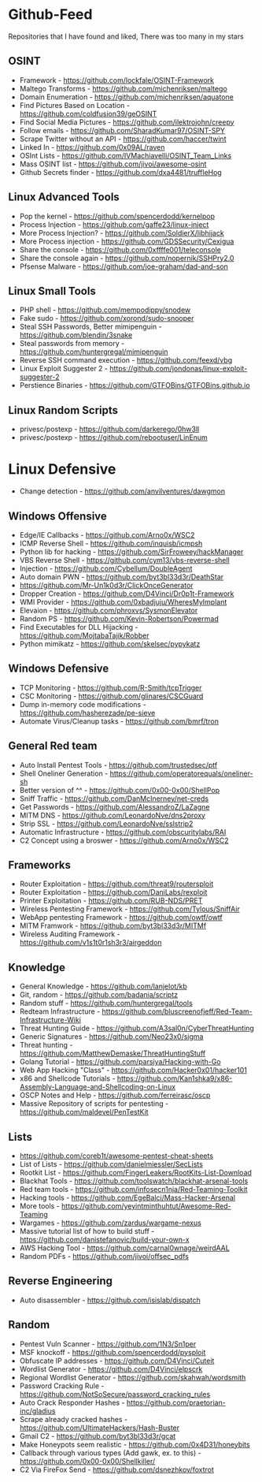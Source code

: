 # Github-Feed
Repositories that I have found and liked, There was too many in my stars

## OSINT
- Framework - https://github.com/lockfale/OSINT-Framework
- Maltego Transforms - https://github.com/michenriksen/maltego
- Domain Enumeration - https://github.com/michenriksen/aquatone
- Find Pictures Based on Location - https://github.com/coldfusion39/geOSINT
- Find Social Media Pictures - https://github.com/ilektrojohn/creepy
- Follow emails - https://github.com/SharadKumar97/OSINT-SPY
- Scrape Twitter without an API - https://github.com/haccer/twint
- Linked In - https://github.com/0x09AL/raven
- OSInt Lists - https://github.com/IVMachiavelli/OSINT_Team_Links
- Mass OSINT list - https://github.com/jivoi/awesome-osint
- Github Secrets finder - https://github.com/dxa4481/truffleHog

## Linux Advanced Tools
- Pop the kernel - https://github.com/spencerdodd/kernelpop
- Process Injection - https://github.com/gaffe23/linux-inject
- More Process Injection? - https://github.com/SoldierX/libhijack
- More Process injection - https://github.com/GDSSecurity/Cexigua
- Share the console - https://github.com/0xffffe001/teleconsole
- Share the console again - https://github.com/nopernik/SSHPry2.0
- Pfsense Malware - https://github.com/joe-graham/dad-and-son


## Linux Small Tools
- PHP shell - https://github.com/mempodippy/snodew
- Fake sudo - https://github.com/xorond/sudo-snooper
- Steal SSH Passwords, Better mimipenguin - https://github.com/blendin/3snake
- Steal passwords from memory - https://github.com/huntergregal/mimipenguin
- Reverse SSH command execution - https://github.com/feexd/vbg
- Linux Exploit Suggester 2 - https://github.com/jondonas/linux-exploit-suggester-2
- Perstience Binaries - https://github.com/GTFOBins/GTFOBins.github.io


## Linux Random Scripts
- privesc/postexp - https://github.com/darkerego/0hw3ll
- privesc/postexp - https://github.com/rebootuser/LinEnum

# Linux Defensive
- Change detection - https://github.com/anvilventures/dawgmon


## Windows Offensive
- Edge/IE Callbacks - https://github.com/Arno0x/WSC2
- ICMP Reverse Shell - https://github.com/inquisb/icmpsh
- Python lib for hacking - https://github.com/SirFroweey/hackManager
- VBS Reverse Shell - https://github.com/cym13/vbs-reverse-shell
- Injection - https://github.com/Cybellum/DoubleAgent
- Auto domain PWN - https://github.com/byt3bl33d3r/DeathStar
- https://github.com/Mr-Un1k0d3r/ClickOnceGenerator
- Dropper Creation - https://github.com/D4Vinci/Dr0p1t-Framework
- WMI Provider - https://github.com/0xbadjuju/WheresMyImplant
- Elevaion - https://github.com/phroxvs/SysmonElevator
- Random PS - https://github.com/Kevin-Robertson/Powermad
- Find Executables for DLL Hijacking - https://github.com/MojtabaTajik/Robber
- Python mimikatz - https://github.com/skelsec/pypykatz


## Windows Defensive
- TCP Monitoring - https://github.com/R-Smith/tcpTrigger
- CSC Monitoring - https://github.com/glinares/CSCGuard
- Dump in-memory code modifications - https://github.com/hasherezade/pe-sieve
- Automate Virus/Cleanup tasks - https://github.com/bmrf/tron

## General Red team
- Auto Install Pentest Tools - https://github.com/trustedsec/ptf
- Shell Oneliner Generation - https://github.com/operatorequals/oneliner-sh
- Better version of ^^ - https://github.com/0x00-0x00/ShellPop
- Sniff Traffic - https://github.com/DanMcInerney/net-creds
- Get Passwords - https://github.com/AlessandroZ/LaZagne
- MITM DNS - https://github.com/LeonardoNve/dns2proxy
- Strip SSL - https://github.com/LeonardoNve/sslstrip2
- Automatic Infrastructure - https://github.com/obscuritylabs/RAI
- C2 Concept using a broswer - https://github.com/Arno0x/WSC2




## Frameworks
- Router Exploitation - https://github.com/threat9/routersploit
- Router Exploitation - https://github.com/DaniLabs/rexploit
- Printer Exploitation - https://github.com/RUB-NDS/PRET
- Wireless Pentesting Framework - https://github.com/Tylous/SniffAir
- WebApp pentesting Framework - https://github.com/owtf/owtf
- MITM Framwork - https://github.com/byt3bl33d3r/MITMf
- Wireless Auditing Framework - https://github.com/v1s1t0r1sh3r3/airgeddon


## Knowledge
- General Knowledge - https://github.com/lanjelot/kb
- Git, random - https://github.com/badania/scriptz
- Random stuff - https://github.com/huntergregal/tools
- Redteam Infrastructure - https://github.com/bluscreenofjeff/Red-Team-Infrastructure-Wiki
- Threat Hunting Guide - https://github.com/A3sal0n/CyberThreatHunting
- Generic Signatures - https://github.com/Neo23x0/sigma
- Threat hunting - https://github.com/MatthewDemaske/ThreatHuntingStuff
- Golang Tutorial - https://github.com/parsiya/Hacking-with-Go
- Web App Hacking "Class" - https://github.com/Hacker0x01/hacker101
- x86 and Shellcode Tutorials - https://github.com/Kan1shka9/x86-Assembly-Language-and-Shellcoding-on-Linux
- OSCP Notes and Help - https://github.com/ferreirasc/oscp
- Massive Repository of scripts for pentesting - https://github.com/maldevel/PenTestKit


## Lists
- https://github.com/coreb1t/awesome-pentest-cheat-sheets
- List of Lists - https://github.com/danielmiessler/SecLists
- Rootkit List - https://github.com/FingerLeakers/RootKits-List-Download
- Blackhat Tools - https://github.com/toolswatch/blackhat-arsenal-tools
- Red team tools - https://github.com/infosecn1nja/Red-Teaming-Toolkit
- Hacking tools - https://github.com/EgeBalci/Mass-Hacker-Arsenal
- More tools - https://github.com/yeyintminthuhtut/Awesome-Red-Teaming
- Wargames - https://github.com/zardus/wargame-nexus
- Massive tutorial list of how to build stuff - https://github.com/danistefanovic/build-your-own-x
- AWS Hacking Tool - https://github.com/carnal0wnage/weirdAAL
- Random PDFs - https://github.com/jivoi/offsec_pdfs


## Reverse Engineering
- Auto disassembler - https://github.com/isislab/dispatch

## Random
- Pentest Vuln Scanner - https://github.com/1N3/Sn1per
- MSF knockoff - https://github.com/spencerdodd/pysploit
- Obfuscate IP addresses - https://github.com/D4Vinci/Cuteit
- Wordlist Generator - https://github.com/D4Vinci/elpscrk
- Regional Wordlist Generator - https://github.com/skahwah/wordsmith
- Password Cracking Rule - https://github.com/NotSoSecure/password_cracking_rules
- Auto Crack Responder Hashes - https://github.com/praetorian-inc/gladius
- Scrape already cracked hashes - https://github.com/UltimateHackers/Hash-Buster
- Gmail C2 - https://github.com/byt3bl33d3r/gcat
- Make Honeypots seem realistic - https://github.com/0x4D31/honeybits
- Callback through various types (Add gawk, ex. to this) - https://github.com/0x00-0x00/Shellkiller/
- C2 Via FireFox Send - https://github.com/dsnezhkov/foxtrot
